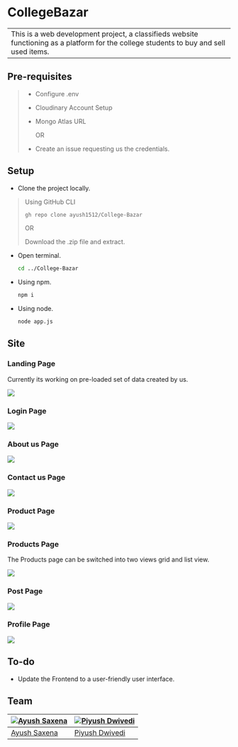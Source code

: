 # CollegeBazar
<table>
<tr>
<td>
This is a web development project, a classifieds website functioning as a platform for the college students to buy and sell used items.
</td>
</tr>
</table>

## Pre-requisites
> - Configure .env
> - Cloudinary Account Setup
> - Mongo Atlas URL
>
>   OR
>
> - Create an issue requesting us the credentials.

## Setup
- Clone the project locally.

>   Using GitHub CLI
>    ```bash
>    gh repo clone ayush1512/College-Bazar
>    ```
>   OR
>
>   Download the .zip file and extract.

- Open terminal.
  ```bash
  cd ../College-Bazar
  ```

- Using npm.
  ```bash
  npm i
  ```

- Using node.
  ```bash
  node app.js
  ```
  
## Site

### Landing Page
Currently its working on pre-loaded set of data created by us. 

![](https://github.com/ayush1512/College-Bazar/blob/main/Pages/Screenshots/LandingPage.png)

### Login Page
![](https://github.com/ayush1512/College-Bazar/blob/main/Pages/Screenshots/LoginPage.jpeg)

### About us Page
![](https://github.com/ayush1512/College-Bazar/blob/main/Pages/Screenshots/AboutUsPage.png)

### Contact us Page
![](https://github.com/ayush1512/College-Bazar/blob/main/Pages/Screenshots/ContactUsPage.png)

### Product Page
![](https://github.com/ayush1512/College-Bazar/blob/main/Pages/Screenshots/ProductPage.png)

### Products Page
The Products page can be switched into two views grid and list view. 

![](https://github.com/ayush1512/College-Bazar/blob/main/Pages/Screenshots/ProductsPage.png)

### Post Page
![](https://github.com/ayush1512/College-Bazar/blob/main/Pages/Screenshots/PostPage.jpeg)

### Profile Page
![](https://github.com/ayush1512/College-Bazar/blob/main/Pages/Screenshots/ProfilePage.png)

## To-do
- Update the Frontend to a user-friendly user interface.

## Team

[![Ayush Saxena](https://avatars.githubusercontent.com/u/114080295?v=4)](https://github.com/ayush1512)  | [![Piyush Dwivedi](https://avatars.githubusercontent.com/u/116154729?v=4)](https://github.com/piyushd512)
---|---
[Ayush Saxena](https://github.com/ayush1512) |[Piyush Dwivedi](https://github.com/piyushd512)

